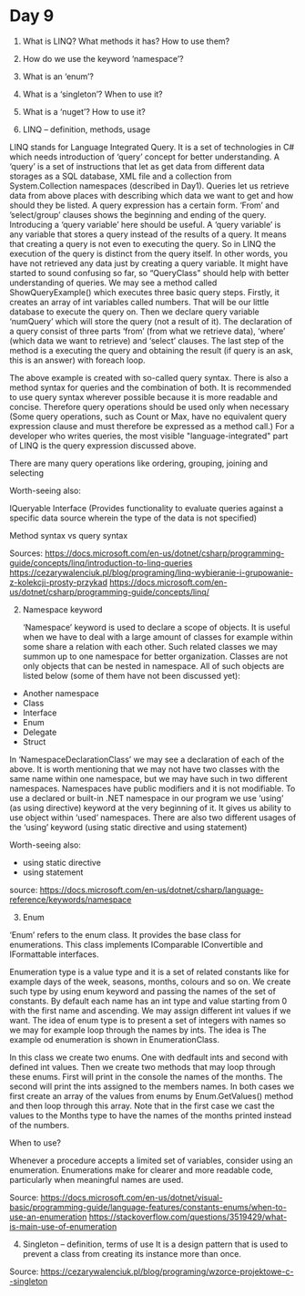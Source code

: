# Day 9 


1. What is LINQ? What methods it has? How to use them?
2. How do we use the keyword ‘namespace’?
3. What is an ‘enum’?
4. What is a ‘singleton’? When to use it?
5. What is a ‘nuget’? How to use it?

1.	LINQ – definition, methods, usage

LINQ stands for Language Integrated Query. It is a set of technologies in C# which needs introduction of ‘query’ concept for better understanding. A ‘query’ is a set of instructions that let as get data from different data storages as a SQL database, XML file and a collection from System.Collection namespaces (described in Day1). Queries let us retrieve data from above places with describing which data we want to get and how should they be listed. A query expression has a certain form. ‘From’ and ’select/group’ clauses shows the beginning and ending of the query. Introducing a ‘query variable’ here should be useful. A ‘query variable’ is any variable that stores a query instead of the results of a query. It means that creating a query is not even to executing the query. So in LINQ the execution of the query is distinct from the query itself. In other words, you have not retrieved any data just by creating a query variable. It might have started to sound confusing so far, so “QueryClass” should help with better understanding of queries. We may see a method called ShowQueryExample() which executes three basic query steps. Firstly, it creates an array of int variables called numbers. That will be our little database to execute the query on. Then we declare query variable ‘numQuery’	which will store the query (not a result of it). The declaration of a query consist of three parts ‘from’ (from what we retrieve data), ‘where’ (which data we want to retrieve) and ‘select’ clauses. The last step of the method is a executing the query and obtaining the result (if query is an ask, this is an answer) with foreach loop.

The above example is created with so-called query syntax. There is also a method syntax for queries and the combination of both. It is recommended to use query syntax wherever possible because it is more readable and concise. Therefore query operations should be used only when necessary (Some query operations, such as Count or Max, have no equivalent query expression clause and must therefore be expressed as a method call.) For a developer who writes queries, the most visible "language-integrated" part of LINQ is the query expression discussed above.

There are many query operations like ordering, grouping, joining and selecting

Worth-seeing also:

IQueryable Interface (Provides functionality to evaluate queries against a specific data source wherein the type of the data is not specified)

Method syntax vs query syntax

Sources:
https://docs.microsoft.com/en-us/dotnet/csharp/programming-guide/concepts/linq/introduction-to-linq-queries
https://cezarywalenciuk.pl/blog/programing/linq-wybieranie-i-grupowanie-z-kolekcji-prosty-przykad
https://docs.microsoft.com/en-us/dotnet/csharp/programming-guide/concepts/linq/

2.	Namespace keyword

	‘Namespace’ keyword is used to declare a scope of objects. It is useful when we have to deal with a large amount of classes for example within some share a relation with each other. Such related classes we may summon up to one namespace for better organization. Classes are not only objects that can be nested in namespace. All of such objects are listed below (some of them have not been discussed yet):
-	Another namespace
-	Class
-	Interface
-	Enum
-	Delegate
-	Struct

In ‘NamespaceDeclarationClass’ we may see a declaration of each of the above. It is worth mentioning that we may not have two classes with the same name within one namespace, but we may have such in two different namespaces. Namespaces have public modifiers and it is not modifiable.
To use a declared or built-in .NET namespace in our program we use ‘using’ (as using directive) keyword at the very beginning of it. It gives us ability to use object within ‘used’ namespaces. There are also two different usages of the ‘using’ keyword (using static directive and using statement)

Worth-seeing also:
- using static directive
- using statement

source:
https://docs.microsoft.com/en-us/dotnet/csharp/language-reference/keywords/namespace

3.	Enum

‘Enum’ refers to the enum class. It provides the base class for enumerations. This class implements IComparable IConvertible and IFormattable interfaces.

Enumeration type is a value type and it is a set of related constants like for example days of the week, seasons, months, colours and so on. We create such type by using enum keyword and passing the names of the set of constants. By default each name has an int type and value starting from 0 with the first name and ascending. We may assign different int values if we want. The idea of enum type is to present a set of integers with names so we may for example loop through the names by ints. The idea is  The example od enumeration is shown in EnumerationClass.

In this class we create two enums. One with dedfault ints and second with defined int values. Then we create two methods that may loop through these enums. First will print in the console the names of the months. The second will print the ints assigned to the members names. In both cases we first create an array of the values from enums by Enum.GetValues() method and then loop through this array. Note that in the first case we cast the values to the Months type to have the names of the months printed instead of the numbers.

When to use?

Whenever a procedure accepts a limited set of variables, consider using an enumeration. Enumerations make for clearer and more readable code, particularly when meaningful names are used.

Source:
https://docs.microsoft.com/en-us/dotnet/visual-basic/programming-guide/language-features/constants-enums/when-to-use-an-enumeration
https://stackoverflow.com/questions/3519429/what-is-main-use-of-enumeration


4.	Singleton – definition, terms of use 
	It is a design pattern that is used to prevent a class from creating its instance more than once.

Source:
https://cezarywalenciuk.pl/blog/programing/wzorce-projektowe-c--singleton

